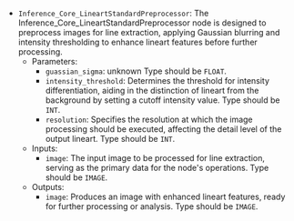 - `Inference_Core_LineartStandardPreprocessor`: The Inference_Core_LineartStandardPreprocessor node is designed to preprocess images for line extraction, applying Gaussian blurring and intensity thresholding to enhance lineart features before further processing.
    - Parameters:
        - `guassian_sigma`: unknown Type should be `FLOAT`.
        - `intensity_threshold`: Determines the threshold for intensity differentiation, aiding in the distinction of lineart from the background by setting a cutoff intensity value. Type should be `INT`.
        - `resolution`: Specifies the resolution at which the image processing should be executed, affecting the detail level of the output lineart. Type should be `INT`.
    - Inputs:
        - `image`: The input image to be processed for line extraction, serving as the primary data for the node's operations. Type should be `IMAGE`.
    - Outputs:
        - `image`: Produces an image with enhanced lineart features, ready for further processing or analysis. Type should be `IMAGE`.
